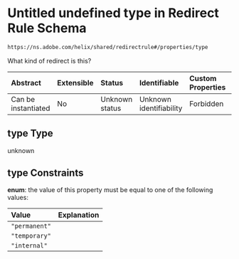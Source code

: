 # Untitled undefined type in Redirect Rule Schema

```txt
https://ns.adobe.com/helix/shared/redirectrule#/properties/type
```

What kind of redirect is this?

| Abstract            | Extensible | Status         | Identifiable            | Custom Properties | Additional Properties | Access Restrictions | Defined In                                                                   |
| :------------------ | :--------- | :------------- | :---------------------- | :---------------- | :-------------------- | :------------------ | :--------------------------------------------------------------------------- |
| Can be instantiated | No         | Unknown status | Unknown identifiability | Forbidden         | Allowed               | none                | [redirectrule.schema.json*](redirectrule.schema.json "open original schema") |

## type Type

unknown

## type Constraints

**enum**: the value of this property must be equal to one of the following values:

| Value         | Explanation |
| :------------ | :---------- |
| `"permanent"` |             |
| `"temporary"` |             |
| `"internal"`  |             |
